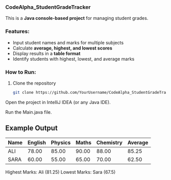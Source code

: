 ### CodeAlpha_StudentGradeTracker


This is a **Java console-based project** for managing student grades.

### Features:
- Input student names and marks for multiple subjects
- Calculate **average, highest, and lowest scores**
- Display results in a **table format**
- Identify students with highest, lowest, and average marks

### How to Run:
1. Clone the repository
   ```bash
   git clone https://github.com/YourUsername/CodeAlpha_StudentGradeTracker.git
Open the project in IntelliJ IDEA (or any Java IDE).

Run the Main.java file.

## Example Output

| Name | English | Physics | Maths | Chemistry | Average |
|------|--------|--------|-------|-----------|--------|
| ALI  | 78.00  | 85.00  | 90.00 | 88.00     | 85.25  |
| SARA | 60.00  | 55.00  | 65.00 | 70.00     | 62.50  |

Highest Marks: Ali (81.25)
Lowest Marks: Sara (67.5)
